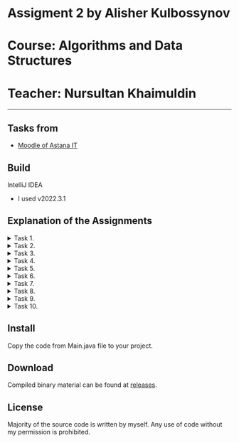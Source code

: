 # Assigment 2 by Alisher Kulbossynov
# Course: Algorithms and Data Structures
# Teacher: Nursultan Khaimuldin
---

## Tasks from
- [Moodle of Astana IT](https://moodle.astanait.edu.kz/mod/assign/view.php?id=80149)

## Build
IntelliJ IDEA
- I used v2022.3.1

## Explanation of the Assignments

<details>
<summary>Task 1.</summary>
This task creates an array of integers and then calls a function called findMin to find the minimum value in that array. The findMin function is a recursive function that takes an array and the length of that array as inputs and returns the minimum value in the array.
</details>

<details>
<summary>Task 2.</summary>
This task creates an array of integers and then calls a function called findAvg to find the average value of the elements in the array. The findAvg function is a recursive function that takes an array and the length of that array as inputs and returns the sum of the elements in the array.
</details>

<details>
<summary>Task 3.</summary>
This task checks whether a given number is prime or composite. It does this by calling a function called checkComp which is a recursive function that takes a number to check and the number itself as inputs. It returns "Prime" if the number is prime, and "Composite" if the number is composite.
</details>

<details>
<summary>Task 4.</summary>
This task finds the factorial of a given number by calling a function called findFactorial. The findFactorial function is a recursive function that takes a number as input and returns the factorial of that number.
</details>

<details>
<summary>Task 5.</summary>
This task finds the nth term of the Fibonacci sequence by calling a function called findFibonacci. The findFibonacci function is a recursive function that takes a number as input and returns the nth term of the Fibonacci sequence.
</details>

<details>
<summary>Task 6.</summary>
This task finds the nth power of a given number by calling a function called findPower. The findPower function is a recursive function that takes a number and the power to raise that number to as inputs, and returns the nth power of that number.
</details>

<details>
<summary>Task 7.</summary>
This task reverses an array by calling a function called makeReverse. The makeReverse function is a recursive function that takes the size of the array as input and then reads in the elements of the array from the user using a scanner. It then recursively prints out the elements of the array in reverse order.
</details>

<details>
<summary>Task 8.</summary>
This task checks if a given string consists only of digits by calling a function called checkForDigits. The checkForDigits function is a recursive function that takes an array of characters and the length of that array as inputs and returns "Yes" if the string consists only of digits, and "No" otherwise.
</details>

<details>
<summary>Task 9.</summary>
This task finds the binomial coefficient (n choose k) by calling a function called findBinomialCoeff. The findBinomialCoeff function is a recursive function that takes two numbers, n and k, as inputs and returns the binomial coefficient (n choose k).
</details>

<details>
<summary>Task 10.</summary>
Task 10 calculates the greatest common divisor (GCD) of two integers. The function takes two integer parameters, and uses recursion to calculate the GCD by using the modulo operator to find the remainder of the first integer divided by the second integer. The function returns the second integer if the remainder is zero, or recursively calls itself with the second integer as the first parameter and the remainder as the second parameter until the remainder is zero.
</details>

## Install
 Copy the code from Main.java file to your project.  

## Download
Compiled binary material can be found at [releases](https://github.com/alisheriq/algorithms/tree/master/src).

## License
Majority of the source code is written by myself.
Any use of code without my permission is prohibited.
